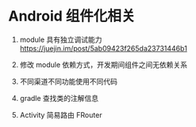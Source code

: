 # Android 组件化相关 

1. module 具有独立调试能力
https://juejin.im/post/5ab09423f265da23731446b1

2. 修改 module 依赖方式，开发期间组件之间无依赖关系

3. 不同渠道不同功能使用不同代码

4. gradle 查找类的注解信息

5. Activity 简易路由 FRouter 